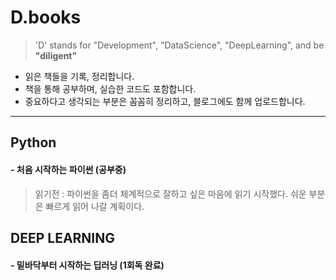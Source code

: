 # D.books
>'D' stands for "Development", "DataScience", "DeepLearning", and be **"diligent"**

- 읽은 책들을 기록, 정리합니다.
- 책을 통해 공부하며, 실습한 코드도 포함합니다.
- 중요하다고 생각되는 부분은 꼼꼼히 정리하고, 블로그에도 함께 업로드합니다.
---
## Python

#### - 처음 시작하는 파이썬 (공부중)
> 읽기전 : 파이썬을 좀더 체계적으로 잘하고 싶은 마음에 읽기 시작했다. 쉬운 부분은 빠르게 읽어 나갈 계획이다.


## DEEP LEARNING

#### - 밑바닥부터 시작하는 딥러닝 (1회독 완료)
